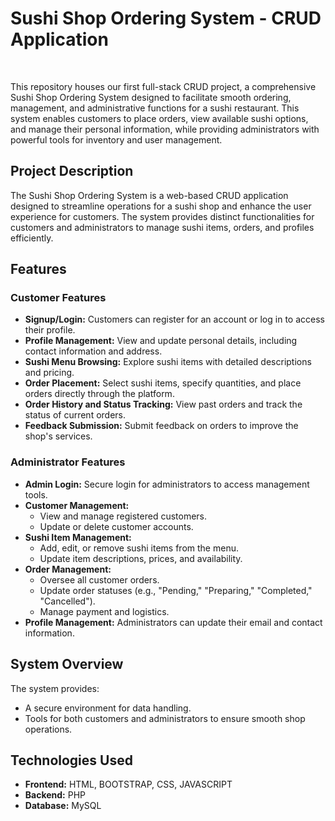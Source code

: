 <h1>Sushi Shop Ordering System - CRUD Application</h1><br>

This repository houses our first full-stack CRUD project, a comprehensive Sushi Shop Ordering System designed to facilitate smooth ordering, management, and administrative functions for a sushi restaurant. This system enables customers to place orders, view available sushi options, and manage their personal information, while providing administrators with powerful tools for inventory and user management.

## Project Description
The Sushi Shop Ordering System is a web-based CRUD application designed to streamline operations for a sushi shop and enhance the user experience for customers. The system provides distinct functionalities for customers and administrators to manage sushi items, orders, and profiles efficiently.

## Features

### Customer Features
- **Signup/Login:** Customers can register for an account or log in to access their profile.
- **Profile Management:** View and update personal details, including contact information and address.
- **Sushi Menu Browsing:** Explore sushi items with detailed descriptions and pricing.
- **Order Placement:** Select sushi items, specify quantities, and place orders directly through the platform.
- **Order History and Status Tracking:** View past orders and track the status of current orders.
- **Feedback Submission:** Submit feedback on orders to improve the shop's services.

### Administrator Features
- **Admin Login:** Secure login for administrators to access management tools.
- **Customer Management:** 
  - View and manage registered customers.
  - Update or delete customer accounts.
- **Sushi Item Management:** 
  - Add, edit, or remove sushi items from the menu.
  - Update item descriptions, prices, and availability.
- **Order Management:**
  - Oversee all customer orders.
  - Update order statuses (e.g., "Pending," "Preparing," "Completed," "Cancelled").
  - Manage payment and logistics.
- **Profile Management:** Administrators can update their email and contact information.

## System Overview
The system provides:
- A secure environment for data handling.
- Tools for both customers and administrators to ensure smooth shop operations.

## Technologies Used
- **Frontend:** HTML, BOOTSTRAP, CSS, JAVASCRIPT 
- **Backend:** PHP
- **Database:** MySQL

